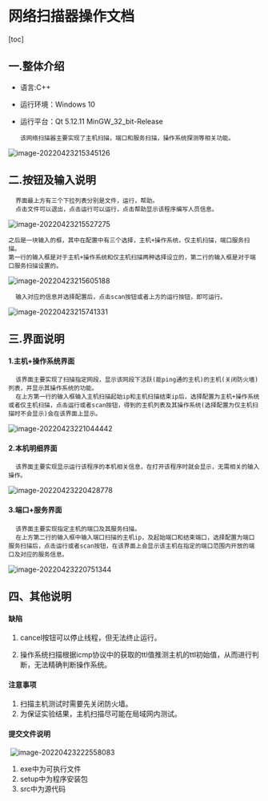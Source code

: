 # 网络扫描器操作文档



[toc]

## 一.整体介绍

* 语言:C++

* 运行环境：Windows 10 

* 运行平台：Qt 5.12.11 MinGW_32_bit-Release

  

      该网络扫描器主要实现了主机扫描，端口和服务扫描，操作系统探测等相关功能。

![image-20220423215345126](C:\Users\dell\AppData\Roaming\Typora\typora-user-images\image-20220423215345126.png)

## 二.按钮及输入说明

      界面最上方有三个下拉列表分别是文件，运行，帮助。
      点击文件可以退出，点击运行可以运行，点击帮助显示该程序编写人员信息。

![image-20220423215527275](C:\Users\dell\AppData\Roaming\Typora\typora-user-images\image-20220423215527275.png)




    之后是一块输入的框，其中在配置中有三个选择，主机+操作系统，仅主机扫描，端口服务扫描。
    第一行的输入框是对于主机+操作系统和仅主机扫描两种选择设立的，第二行的输入框是对于端口服务扫描设置的。

![image-20220423215605188](C:\Users\dell\AppData\Roaming\Typora\typora-user-images\image-20220423215605188.png)



      输入对应的信息并选择配置后，点击scan按钮或者上方的运行按钮，即可运行。

![image-20220423215741331](C:\Users\dell\AppData\Roaming\Typora\typora-user-images\image-20220423215741331.png)



## 三.界面说明

#### 1.主机+操作系统界面
      该界面主要实现了扫描指定网段，显示该网段下活跃(能ping通的主机)的主机(关闭防火墙)列表，并显示其操作系统的功能。
      在上方第一行的输入框输入主机扫描起始ip和主机扫描结束ip后，选择配置为主机+操作系统或者仅主机扫描，点击运行或者scan按钮，得到的主机列表及其操作系统(选择配置为仅主机扫描时不会显示)会在该界面上显示。


![image-20220423221044442](C:\Users\dell\AppData\Roaming\Typora\typora-user-images\image-20220423221044442.png)



#### 2.本机明细界面

      该界面主要实现显示运行该程序的本机相关信息，在打开该程序时就会显示，无需相关的输入操作。
![image-20220423220428778](C:\Users\dell\AppData\Roaming\Typora\typora-user-images\image-20220423220428778.png)



#### 3.端口+服务界面

      该界面主要实现指定主机的端口及其服务扫描。
      在上方第二行的输入框中输入端口扫描的主机ip，及起始端口和结束端口，选择配置为端口服务扫描后，点击运行或者scan按钮，在该界面上会显示该主机在指定的端口范围内开放的端口及对应的服务信息。

![image-20220423220751344](C:\Users\dell\AppData\Roaming\Typora\typora-user-images\image-20220423220751344.png)

## 四、其他说明

#### 缺陷

1. cancel按钮可以停止线程，但无法终止运行。

2. 操作系统扫描根据icmp协议中的获取的ttl值推测主机的ttl初始值，从而进行判断，无法精确判断操作系统。

#### 注意事项

1. 扫描主机测试时需要先关闭防火墙。
2. 为保证实验结果，主机扫描尽可能在局域网内测试。

#### 提交文件说明

​	![image-20220423222558083](C:\Users\dell\AppData\Roaming\Typora\typora-user-images\image-20220423222558083.png)

1. exe中为可执行文件
2. setup中为程序安装包
3. src中为源代码